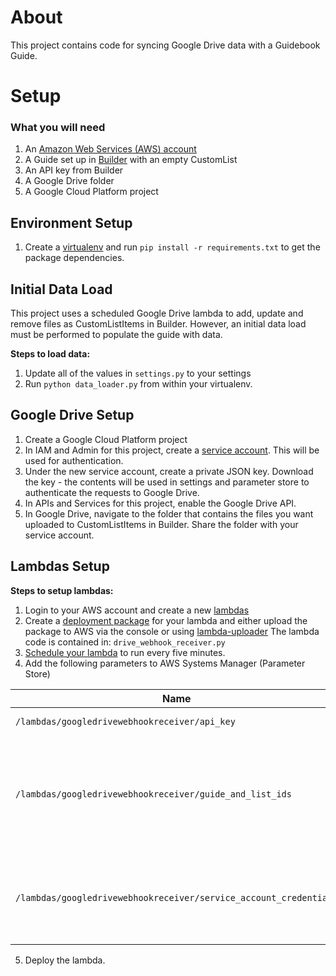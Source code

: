 # About
This project contains code for syncing Google Drive data with a Guidebook Guide.

# Setup
### What you will need
1. An [Amazon Web Services (AWS) account](https://aws.amazon.com/)
2. A Guide set up in [Builder](https://builder.guidebook.com/) with an empty CustomList
3. An API key from Builder
4. A Google Drive folder
5. A Google Cloud Platform project

## Environment Setup
1. Create a [virtualenv](https://virtualenv.pypa.io/en/stable/) and run `pip install -r requirements.txt` to get the package dependencies.

## Initial Data Load
This project uses a scheduled Google Drive lambda to add, update and remove files as CustomListItems in Builder. However, an initial data load must be performed to populate the guide with data.

**Steps to load data:**
1. Update all of the values in `settings.py` to your settings
2. Run `python data_loader.py` from within your virtualenv.

## Google Drive Setup
1. Create a Google Cloud Platform project
2. In IAM and Admin for this project, create a [service account](https://cloud.google.com/iam/docs/creating-managing-service-accounts). This will be used for authentication.
3. Under the new service account, create a private JSON key. Download the key - the contents will be used in settings and parameter store to authenticate the requests to Google Drive.
4. In APIs and Services for this project, enable the Google Drive API.
5. In Google Drive, navigate to the folder that contains the files you want uploaded to CustomListItems in Builder. Share the folder with your service account.

## Lambdas Setup
**Steps to setup lambdas:**
1. Login to your AWS account and create a new [lambdas](https://docs.aws.amazon.com/lambda/latest/dg/lambda-python.html) 
2. Create a [deployment package](https://docs.aws.amazon.com/lambda/latest/dg/python-package-create.html#python-package-create-with-dependency) for your lambda and either upload the package to AWS via the console or using [lambda-uploader](https://github.com/rackerlabs/lambda-uploader)
The lambda code is contained in: `drive_webhook_receiver.py`
3. [Schedule your lambda](https://docs.aws.amazon.com/AmazonCloudWatch/latest/events/RunLambdaSchedule.html) to run every five minutes.
4. Add the following parameters to AWS Systems Manager (Parameter Store)

| Name | Type | Value |
| ----------- | ----------- | ----------- |
| `/lambdas/googledrivewebhookreceiver/api_key` | SecureString| Your Builder API key |
| `/lambdas/googledrivewebhookreceiver/guide_and_list_ids` | String | List of guide and custom list ids to update in Builder, ex: (<guide1_id>, <list1_id>), (<guide2_id>, <list2_id>)|
| `/lambdas/googledrivewebhookreceiver/service_account_credentials` | SecureString | The credentials dictionary for your service account generated for the project. |

5. Deploy the lambda.
